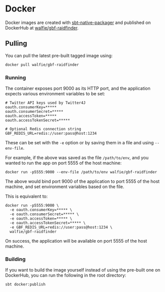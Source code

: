 # Docker

Docker images are created with [sbt-native-packager](https://github.com/sbt/sbt-native-packager)
and published on DockerHub at [walfie/gbf-raidfinder](https://hub.docker.com/r/walfie/gbf-raidfinder/).

## Pulling

You can pull the latest pre-built tagged image using:

```sh
docker pull walfie/gbf-raidfinder
```

### Running

The container exposes port 9000 as its HTTP port, and the application
expects various environment variables to be set:

```
# Twitter API keys used by Twitter4J
oauth.consumerKey=*****
oauth.consumerSecret=*****
oauth.accessToken=*****
oauth.accessTokenSecret=*****

# Optional Redis connection string
GBF_REDIS_URL=redis://user:pass@host:1234
```

These can be set with the `-e` option or by saving them in a file and using
`--env-file`.

For example, if the above was saved as the file `/path/to/env`, and you
wanted to run the app on port 5555 of the host machine:

```
docker run -p5555:9000 --env-file /path/to/env walfie/gbf-raidfinder
```

The above would bind port 9000 of the application to port 5555 of the
host machine, and set environment variables based on the file.

This is equivalent to:

```
docker run -p5555:9000 \
  -e oauth.consumerKey=***** \
  -e oauth.consumerSecret=***** \
  -e oauth.accessToken=***** \
  -e oauth.accessTokenSecret=***** \
  -e GBF_REDIS_URL=redis://user:pass@host:1234 \
  walfie/gbf-raidfinder
```

On success, the application will be available on port 5555 of the host
machine.

### Building

If you want to build the image yourself instead of using the pre-built
one on DockerHub, you can run the following in the root directory:

```
sbt docker:publish
```
